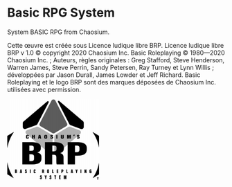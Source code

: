 # Basic RPG System

System BASIC RPG from Chaosium.

Cette œuvre est créée sous Licence ludique libre BRP.
Licence ludique libre BRP v 1.0 © copyright 2020 Chaosium Inc.
Basic Roleplaying © 1980—2020 Chaosium Inc. ; Auteurs, règles originales : Greg Stafford, Steve Henderson, Warren James, Steve Perrin, Sandy Petersen, Ray Turney et Lynn Willis ; développées par Jason Durall, James Lowder et Jeff Richard.
Basic Roleplaying et le logo BRP sont des marques déposées de Chaosium Inc. utilisées avec permission.

![image](images/Basic-RPG.png)
